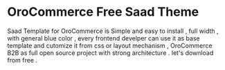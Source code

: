 # OroCommerce Free Saad Theme

Saad Template for OroCommerce is Simple and easy to install , full width , with general blue color , every frontend develper can use it as base template and cutomize it from css or layout mechanism , OroCommerce B2B as full open source project with strong architecture . let's download from free .
